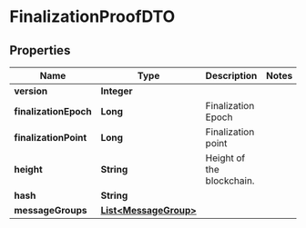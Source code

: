 

# FinalizationProofDTO


## Properties

| Name | Type | Description | Notes |
|------------ | ------------- | ------------- | -------------|
|**version** | **Integer** |  |  |
|**finalizationEpoch** | **Long** | Finalization Epoch |  |
|**finalizationPoint** | **Long** | Finalization point |  |
|**height** | **String** | Height of the blockchain. |  |
|**hash** | **String** |  |  |
|**messageGroups** | [**List&lt;MessageGroup&gt;**](MessageGroup.md) |  |  |



